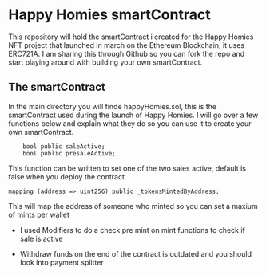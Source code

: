 # Happy Homies smartContract
This repository will hold the smartContract i created for the Happy Homies NFT project that launched in march on the Ethereum Blockchain, it uses ERC721A. I am sharing this through Github so you can fork the repo and start playing around with building your own smartContract.

## The smartContract
In the main directory you will finde happyHomies.sol, this is the smartContract used during the launch of Happy Homies. I will go over a few functions below and explain what they do so you can use it to create your own smartContract.  

```
    bool public saleActive;
    bool public presaleActive;
```
This function can be written to set one of the two sales active, default is false when you deploy the contract
  
```
mapping (address => uint256) public _tokensMintedByAddress;
````
This will map the address of someone who minted so you can set a maxium of mints per wallet

- I used Modifiers to do a check pre mint on mint functions to check if sale is active

- Withdraw funds on the end of the contract is outdated and you should look into payment splitter
